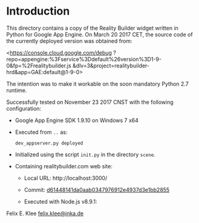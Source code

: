 Introduction
============

This directory contains a copy of the Reality Builder widget written in Python
for Google App Engine. On March 20 2017 CET, the source code of the currently
deployed version was obtained from:

<https://console.cloud.google.com/debug
?repo=appengine:%3Fservice%3Ddefault%26version%3D1-9-0&fp=%2Frealitybuilder.js
&dlv=3&project=realitybuilder-hrd&app=GAE:default@1-9-0>

The intention was to make it workable on the soon mandatory Python 2.7 runtime.

Successfully tested on November 23 2017 CNST with the following configuration:

  * Google App Engine SDK 1.9.10 on Windows 7 x64
  
  * Executed from `..` as:
  
        dev_appserver.py deployed
        
  * Initialized using the script `init.py` in the directory `scene`.
  
  * Containing realitybuilder.com web site:
  
      - Local URL: http://localhost:3000/

      - Commit: [d61448141da0aab0347976912e4937d3e1bb2855][1]

      - Executed with Node.js v8.9.1:

Felix E. Klee <felix.klee@inka.de>

[1]: https://github.com/feklee/realitybuilder.com/commit/d61448141da0aab0347976912e4937d3e1bb2855
